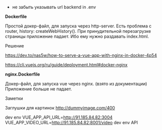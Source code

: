 
* не забыть указывать url backend in .env

**Dockerfile**
    
Простой докер-файл, для запуска через http-server. Есть проблема с router, history: createWebHistory().
При принудительной перезагрузке страницы приложение падает.
Ибо ему нужно раздавать index.html.

Решение 

https://dev.to/nas5w/how-to-serve-a-vue-app-with-nginx-in-docker-4p54

https://cli.vuejs.org/ru/guide/deployment.html#docker-nginx

**nginx.Dockerfile**

Докер-файл, для запуска vue через nginx. (взято из документации)
Приложение больше не падает.

Заметки

Заглушки для картинок 
    http://dummyimage.com/400


dev env 
VUE_APP_API_URL=http://91.185.84.82:3004
VUE_APP_VIDEO_URL=http://91.185.84.82:8001/video 
dev env API